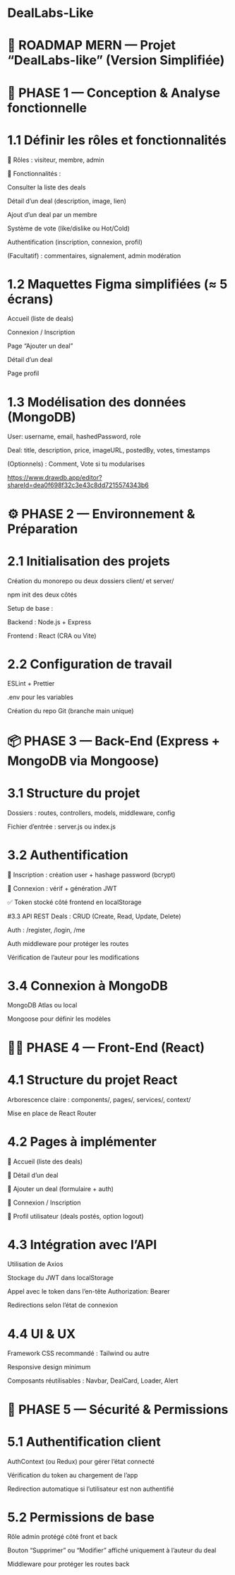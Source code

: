 # DealLabs-Like
# 🧭 ROADMAP MERN — Projet “DealLabs-like” (Version Simplifiée)
# 🧠 PHASE 1 — Conception & Analyse fonctionnelle
# 1.1 Définir les rôles et fonctionnalités
👥 Rôles : visiteur, membre, admin

🎯 Fonctionnalités :

Consulter la liste des deals

Détail d’un deal (description, image, lien)

Ajout d’un deal par un membre

Système de vote (like/dislike ou Hot/Cold)

Authentification (inscription, connexion, profil)

(Facultatif) : commentaires, signalement, admin modération

# 1.2 Maquettes Figma simplifiées (≈ 5 écrans)
Accueil (liste de deals)

Connexion / Inscription

Page “Ajouter un deal”

Détail d’un deal

Page profil

# 1.3 Modélisation des données (MongoDB)
User: username, email, hashedPassword, role

Deal: title, description, price, imageURL, postedBy, votes, timestamps

(Optionnels) : Comment, Vote si tu modularises

https://www.drawdb.app/editor?shareId=dea0f698f32c3e43c8dd7215574343b6
# ⚙️ PHASE 2 — Environnement & Préparation
# 2.1 Initialisation des projets
Création du monorepo ou deux dossiers client/ et server/

npm init des deux côtés

Setup de base :

Backend : Node.js + Express

Frontend : React (CRA ou Vite)

# 2.2 Configuration de travail
ESLint + Prettier

.env pour les variables

Création du repo Git (branche main unique)

# 📦 PHASE 3 — Back-End (Express + MongoDB via Mongoose)
# 3.1 Structure du projet
Dossiers : routes, controllers, models, middleware, config

Fichier d’entrée : server.js ou index.js

# 3.2 Authentification
🔐 Inscription : création user + hashage password (bcrypt)

🔐 Connexion : vérif + génération JWT

✅ Token stocké côté frontend en localStorage

#3.3 API REST
Deals : CRUD (Create, Read, Update, Delete)

Auth : /register, /login, /me

Auth middleware pour protéger les routes

Vérification de l’auteur pour les modifications

# 3.4 Connexion à MongoDB
MongoDB Atlas ou local

Mongoose pour définir les modèles

# 🧑‍🎨 PHASE 4 — Front-End (React)
# 4.1 Structure du projet React
Arborescence claire : components/, pages/, services/, context/

Mise en place de React Router

# 4.2 Pages à implémenter
🔸 Accueil (liste des deals)

🔸 Détail d’un deal

🔸 Ajouter un deal (formulaire + auth)

🔸 Connexion / Inscription

🔸 Profil utilisateur (deals postés, option logout)

# 4.3 Intégration avec l’API
Utilisation de Axios

Stockage du JWT dans localStorage

Appel avec le token dans l’en-tête Authorization: Bearer

Redirections selon l’état de connexion

# 4.4 UI & UX
Framework CSS recommandé : Tailwind ou autre

Responsive design minimum

Composants réutilisables : Navbar, DealCard, Loader, Alert

# 🔐 PHASE 5 — Sécurité & Permissions
# 5.1 Authentification client
AuthContext (ou Redux) pour gérer l’état connecté

Vérification du token au chargement de l’app

Redirection automatique si l’utilisateur est non authentifié

# 5.2 Permissions de base
Rôle admin protégé côté front et back

Bouton “Supprimer” ou “Modifier” affiché uniquement à l’auteur du deal

Middleware pour protéger les routes back
